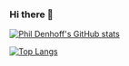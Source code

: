 ### Hi there 👋


[![Phil Denhoff's GitHub stats](https://github-readme-stats.vercel.app/api?username=phildenhoff&show_icons=true&theme=calm&count_private=true)](https://github.com/phildenhoff)

[![Top Langs](https://github-readme-stats.vercel.app/api/top-langs/?username=phildenhoff&layout=compact&theme=calm)](https://github.com/anuraghazra/github-readme-stats)
